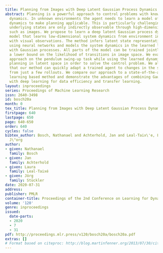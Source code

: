 ```yaml
---
title: Planning from Images with Deep Latent Gaussian Process Dynamics
abstract: Planning is a powerful approach to control problems with known environment
  dynamics. In unknown environments the agent needs to learn a model of the system
  dynamics to make planning applicable. This is particularly challenging when the
  underlying states are only indirectly observable through high-dimensional observations
  such as images. We propose to learn a deep latent Gaussian process dynamics (DLGPD)
  model that learns low-dimensional system dynamics from environment interactions
  with visual observations. The method infers latent state representations from observations
  using neural networks and models the system dynamics in the learned latent space
  with Gaussian processes. All parts of the model can be trained jointly by optimizing
  a lower bound on the likelihood of transitions in image space. We evaluate the proposed
  approach on the pendulum swing-up task while using the learned dynamics model for
  planning in latent space in order to solve the control problem. We also demonstrate
  that our method can quickly adapt a trained agent to changes in the system dynamics
  from just a few rollouts. We compare our approach to a state-of-the-art purely deep
  learning based method and demonstrate the advantages of combining Gaussian processes
  with deep learning for data efficiency and transfer learning.
layout: inproceedings
series: Proceedings of Machine Learning Research
issn: 2640-3498
id: bosch20a
month: 0
tex_title: Planning from Images with Deep Latent Gaussian Process Dynamics
firstpage: 640
lastpage: 650
page: 640-650
order: 640
cycles: false
bibtex_author: Bosch, Nathanael and Achterhold, Jan and Leal-Taix\'e, Laura and St\"uckler,
  J\"org
author:
- given: Nathanael
  family: Bosch
- given: Jan
  family: Achterhold
- given: Laura
  family: Leal-Taixé
- given: Jörg
  family: Stückler
date: 2020-07-31
address: 
publisher: PMLR
container-title: Proceedings of the 2nd Conference on Learning for Dynamics and Control
volume: '120'
genre: inproceedings
issued:
  date-parts:
  - 2020
  - 7
  - 31
pdf: http://proceedings.mlr.press/v120/bosch20a/bosch20a.pdf
extras: []
# Format based on citeproc: http://blog.martinfenner.org/2013/07/30/citeproc-yaml-for-bibliographies/
---
```

